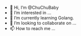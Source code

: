 - 👋 Hi, I’m @ChuChuBaby
- 👀 I’m interested in ...
- 🌱 I’m currently learning Golang.
- 💞️ I’m looking to collaborate on ...
- 📫 How to reach me ...

<!---
ChuChuBaby/ChuChuBaby is a ✨ special ✨ repository because its `README.md` (this file) appears on your GitHub profile.
You can click the Preview link to take a look at your changes.
--->
